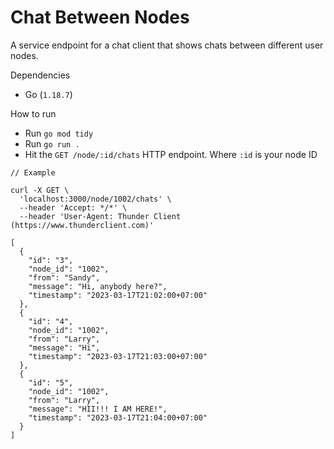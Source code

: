# Chat Between Nodes

A service endpoint for a chat client that shows chats between different user nodes.

Dependencies

- Go (`1.18.7`)

How to run

- Run `go mod tidy`
- Run `go run .`
- Hit the `GET /node/:id/chats` HTTP endpoint. Where `:id` is your node ID

```
// Example

curl -X GET \
  'localhost:3000/node/1002/chats' \
  --header 'Accept: */*' \
  --header 'User-Agent: Thunder Client (https://www.thunderclient.com)'

[
  {
    "id": "3",
    "node_id": "1002",
    "from": "Sandy",
    "message": "Hi, anybody here?",
    "timestamp": "2023-03-17T21:02:00+07:00"
  },
  {
    "id": "4",
    "node_id": "1002",
    "from": "Larry",
    "message": "Hi",
    "timestamp": "2023-03-17T21:03:00+07:00"
  },
  {
    "id": "5",
    "node_id": "1002",
    "from": "Larry",
    "message": "HII!!! I AM HERE!",
    "timestamp": "2023-03-17T21:04:00+07:00"
  }
]
```
